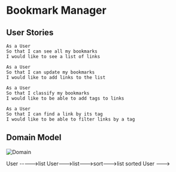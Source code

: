 Bookmark Manager
================

User Stories
------------
```
As a User
So that I can see all my bookmarks
I would like to see a list of links

As a User
So that I can update my bookmarks
I would like to add links to the list

As a User
So that I classify my bookmarks
I would like to be able to add tags to links

As a User
So that I can find a link by its tag
I would like to be able to filter links by a tag

```

Domain Model
------------

![Domain](http://i.imgur.com/qrKloNF.png)


User ----->list
User--->list--->sort--->list sorted
User --->
